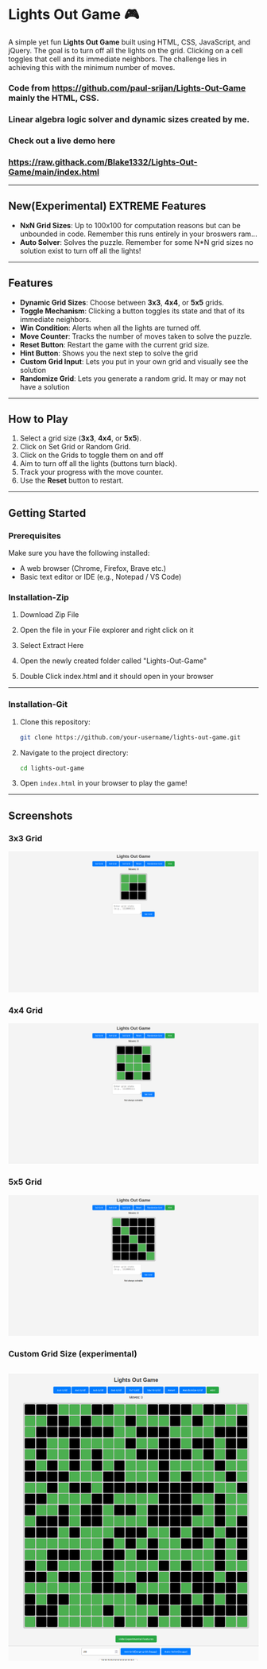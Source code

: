 # Lights Out Game 🎮

A simple yet fun **Lights Out Game** built using HTML, CSS, JavaScript, and jQuery. The goal is to turn off all the lights on the grid. Clicking on a cell toggles that cell and its immediate neighbors. The challenge lies in achieving this with the minimum number of moves.

### Code from **https://github.com/paul-srijan/Lights-Out-Game** mainly the HTML, CSS. <br>
### Linear algebra logic solver and dynamic sizes created by me. <br>
### Check out a live demo here <br>
### https://raw.githack.com/Blake1332/Lights-Out-Game/main/index.html
---
## New(Experimental) EXTREME Features
- **NxN Grid Sizes**: Up to 100x100 for computation reasons but can be unbounded in code. Remember this runs entirely in your broswers ram...
- **Auto Solver**: Solves the puzzle. Remember for some N*N grid sizes no solution exist to turn off all the lights!
---

## Features
- **Dynamic Grid Sizes**: Choose between **3x3**, **4x4**, or **5x5** grids.
- **Toggle Mechanism**: Clicking a button toggles its state and that of its immediate neighbors.
- **Win Condition**: Alerts when all the lights are turned off.
- **Move Counter**: Tracks the number of moves taken to solve the puzzle.
- **Reset Button**: Restart the game with the current grid size.
- **Hint Button**: Shows you the next step to solve the grid
- **Custom Grid Input**: Lets you put in your own grid and visually see the solution
- **Randomize Grid**: Lets you  generate a random grid. It may or may not have a solution

---

## How to Play
1. Select a grid size (**3x3**, **4x4**, or **5x5**).
2. Click on Set Grid or Random Grid.
3. Click on the Grids to toggle them on and off
4. Aim to turn off all the lights (buttons turn black).
5. Track your progress with the move counter.
6. Use the **Reset** button to restart.

---

## Getting Started

### Prerequisites
Make sure you have the following installed:
- A web browser (Chrome, Firefox, Brave etc.)
- Basic text editor or IDE (e.g., Notepad / VS Code)


### Installation-Zip
1. Download Zip File

2. Open the file in your File explorer and right click on it

3. Select Extract Here

4. Open the newly created folder called "Lights-Out-Game"

5. Double Click index.html and it should open in your browser

---

### Installation-Git
1. Clone this repository:
   ```bash
   git clone https://github.com/your-username/lights-out-game.git
   ```
2. Navigate to the project directory:
   ```bash
   cd lights-out-game
   ```
3. Open `index.html` in your browser to play the game!


---

## Screenshots

### 3x3 Grid
![3x3 Grid Example](img/3by3.png)

### 4x4 Grid
![4x4 Grid Example](img/4by4.png)

### 5x5 Grid
![5x5 Grid Example](img/5by5.png)

### Custom Grid Size (experimental)
![20x20 Grid Example](img/20by20.png)
---
